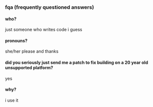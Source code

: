 ### fqa (frequently questioned answers)

#### who?
just someone who writes code i guess

#### pronouns?
she/her please and thanks

#### did you seriously just send me a patch to fix building on a 20 year old unsupported platform?
yes

#### why?
i use it
